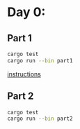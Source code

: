 # Day 0:

<!-- ![Completed](completed.png) -->

## Part 1

```bash
cargo test
cargo run --bin part1
```

[instructions](https://adventofcode.com/2023/day/11)

## Part 2

```bash
cargo test
cargo run --bin part2
```

